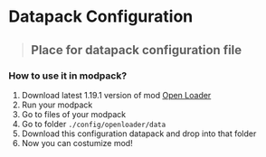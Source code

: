 # Datapack Configuration
> ## Place for datapack configuration file

### How to use it in modpack?
1. Download latest 1.19.1 version of mod [Open Loader](https://www.curseforge.com/minecraft/mc-mods/open-loader/)
2. Run your modpack
3. Go to files of your modpack
4. Go to folder `./config/openloader/data`
5. Download this configuration datapack and drop into that folder
6. Now you can costumize mod!
